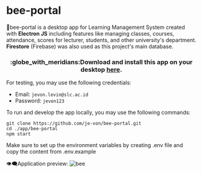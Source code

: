 # bee-portal
:bee:bee-portal is a desktop app for Learning Management System created with **Electron JS** including features like managing classes, courses, attendance, scores for lecturer, students, and other university's department. **Firestore** (Firebase) was also used as this project's main database.

<h3 align="center">:globe_with_meridians:Download and install this app on your desktop <a href="https://github.com/je-von/bee-portal/raw/master/bee_portal_installer_v1.2.exe">here</a>.</h3>
For testing, you may use the following credentials:

- Email: `jevon.levin@slc.ac.id`
- Password: `jevon123`

To run and develop the app locally, you may use the following commands:
```
git clone https://github.com/je-von/bee-portal.git
cd ./app/bee-portal
npm start
```
Make sure to set up the environment variables by creating .env file and copy the content from .env.example

👁️‍🗨️Application preview:
![bee](https://user-images.githubusercontent.com/86874779/168550403-e8e6fd77-915b-48bc-b488-7312f08da149.png)
